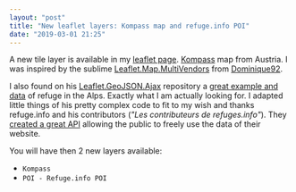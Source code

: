 ```yaml
---
layout: "post"
title: "New leaflet layers: Kompass map and refuge.info POI"
date: "2019-03-01 21:25"
---
```


A new tile layer is available in my [leaflet page](/leaflet.html).
[Kompass](https://www.kompass.de/wanderkarte/) map from Austria.
I was inspired by the sublime [Leaflet.Map.MultiVendors](https://dominique92.github.io/MyLeaflet/src/Leaflet.Map.MultiVendors/) from [Dominique92](https://github.com/Dominique92).

I also found on his [Leaflet.GeoJSON.Ajax](https://github.com/Dominique92/Leaflet.GeoJSON.Ajax) repository a [great example and data](https://dominique92.github.io/MyLeaflet/src/Leaflet.GeoJSON.Ajax/) of refuge in the Alps. Exactly what I am actually looking for.
I adapted little things of his pretty complex code to fit to my wish and thanks refuge.info and his contributors (*"Les contributeurs de refuges.info"*). They [created a great API](http://www.refuges.info/api/doc/) allowing the public to freely use the data of their website.

You will have then 2 new layers available:

- `Kompass`
- `POI - Refuge.info POI`
